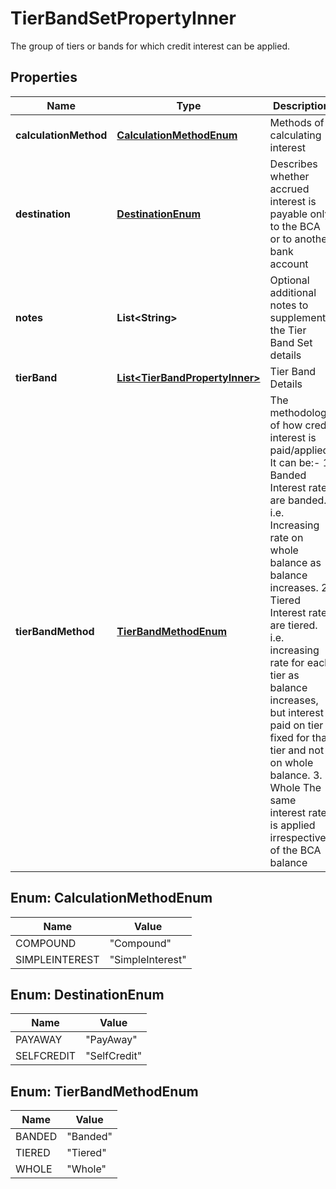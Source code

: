 

# TierBandSetPropertyInner

The group of tiers or bands for which credit interest can be applied.

## Properties

| Name | Type | Description | Notes |
|------------ | ------------- | ------------- | -------------|
|**calculationMethod** | [**CalculationMethodEnum**](#CalculationMethodEnum) | Methods of calculating interest |  [optional] |
|**destination** | [**DestinationEnum**](#DestinationEnum) | Describes whether accrued interest is payable only to the BCA or to another bank account |  |
|**notes** | **List&lt;String&gt;** | Optional additional notes to supplement the Tier Band Set details |  [optional] |
|**tierBand** | [**List&lt;TierBandPropertyInner&gt;**](TierBandPropertyInner.md) | Tier Band Details |  |
|**tierBandMethod** | [**TierBandMethodEnum**](#TierBandMethodEnum) | The methodology of how credit interest is paid/applied. It can be:-  1. Banded Interest rates are banded. i.e. Increasing rate on whole balance as balance increases.  2. Tiered Interest rates are tiered. i.e. increasing rate for each tier as balance increases, but interest paid on tier fixed for that tier and not on whole balance.  3. Whole The same interest rate is applied irrespective of the BCA balance |  |



## Enum: CalculationMethodEnum

| Name | Value |
|---- | -----|
| COMPOUND | &quot;Compound&quot; |
| SIMPLEINTEREST | &quot;SimpleInterest&quot; |



## Enum: DestinationEnum

| Name | Value |
|---- | -----|
| PAYAWAY | &quot;PayAway&quot; |
| SELFCREDIT | &quot;SelfCredit&quot; |



## Enum: TierBandMethodEnum

| Name | Value |
|---- | -----|
| BANDED | &quot;Banded&quot; |
| TIERED | &quot;Tiered&quot; |
| WHOLE | &quot;Whole&quot; |



